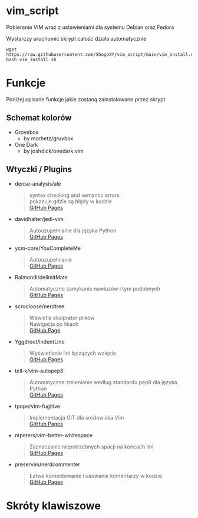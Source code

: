 # vim_script

Pobieranie VIM wraz z ustawieniami dla systemu Debian oraz Fedora  

Wystarczy uruchomić skrypt całość działa automatycznie


```
wget https://raw.githubusercontent.com/ShogoXY/vim_script/main/vim_install.sh
bash vim_install.sh
```


# Funkcje
Poniżej opisane funkcje jakie zostaną zainstalowane przez skrypt

## Schemat kolorów 
* Grovebox
  * by morhetz/gruvbox
* One Dark
  * by joshdick/onedark.vim

## Wtyczki / Plugins
* dense-analysis/ale  
  > syntax checking and semantic errors  
  > pokazuje gdzie są błędy w kodzie  
  > [GitHub Pages](https://github.com/dense-analysis/ale)
* davidhalter/jedi-vim
  > Autouzupełnianie dla języka Python  
  > [GitHub Pages](https://github.com/davidhalter/jedi-vim)
* ycm-core/YouCompleteMe
  > Autouzupełnianie   
  > [GitHub Pages](https://github.com/ycm-core/YouCompleteMe)
* Raimondi/delimitMate
  > Automatyczne zamykanie nawiazów i tym podobnych  
  > [GitHub Pages](https://github.com/Raimondi/delimitMate)
* scrooloose/nerdtree
  > Wświetla ekslprator plików   
  > Nawigacja po likach  
  > [GitHub Page](https://github.com/preservim/nerdtree)
* Yggdroot/indentLine
  > Wyświetlanie lini łączących wcięcia  
  > [GitHub Pages](https://github.com/Yggdroot/indentLine)
* tell-k/vim-autopep8
  > Automatyczne zmienianie według standardu pep8 dla języka Python  
  > [GitHub Pages](https://github.com/tell-k/vim-autopep8)
* tpope/vim-fugitive
  > Implementacja GIT dla srodowiska Vim  
  > [GitHub Pages](https://github.com/tpope/vim-fugitive)
* ntpeters/vim-better-whitespace
  > Zaznaczanie niepotrzebnych spacji na końcach lini  
  > [GitHub Pages](https://github.com/ntpeters/vim-better-whitespace)
* preservim/nerdcommenter
  > Łatwe komentowanie i usuwanie komentarzy w kodzie  
  > [GitHub Pages](https://github.com/preservim/nerdcommenter)

# Skróty klawiszowe
